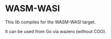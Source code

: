# WASM-WASI

This lib compiles for the WASM-WASI target.

It can be used from Go via wazero (without CGO).
